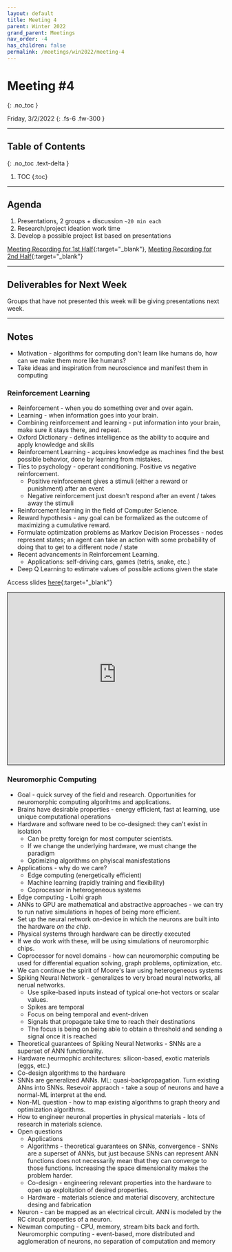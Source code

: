 ```yaml
---
layout: default
title: Meeting 4
parent: Winter 2022
grand_parent: Meetings
nav_order: -4
has_children: false
permalink: /meetings/win2022/meeting-4
---
```


# Meeting #4
{: .no_toc }

Friday, 3/2/2022
{: .fs-6 .fw-300 }

---

## Table of Contents
{: .no_toc .text-delta }

1. TOC
{:toc}

---

## Agenda
1. Presentations, 2 groups + discussion `~20 min each`
2. Research/project ideation work time
3. Develop a possible project list based on presentations

[Meeting Recording for 1st Half](https://washington.zoom.us/rec/share/RyEhIA_hKJa4zt7Kyyq1CYwFEKgy-SVwkAmXSItwWPTpAapBAHurCVSZcQX6mR9T.MBGcp3QqM8NUfiz9){:target="_blank"}, [Meeting Recording for 2nd Half](https://washington.zoom.us/rec/share/LbV4167lddbm1OZ6mLh1ygN_7y4mCUuAiKg1MPcc9rYQbty6tYq-y96G7DGKwT9I.uc4Tz5CHuIZswZmV){:target="_blank"}

---

## Deliverables for Next Week
Groups that have not presented this week will be giving presentations next week.

---

## Notes
- Motivation - algorithms for computing don't learn like humans do, how can we make them more like humans?
- Take ideas and inspiration from neuroscience and manifest them in computing

### Reinforcement Learning
- Reinforcement - when you do something over and over again.
- Learning - when information goes into your brain.
- Combining reinforcement and learning - put information into your brain, make sure it stays there, and repeat.
- Oxford Dictionary - defines intelligence as the ability to acquire and apply knowledge and skills
- Reinforcement Learning - acquires knowledge as machines find the best possible behavior, done by learning from mistakes. 
- Ties to psychology - operant conditioning. Positive vs negative reinforcement.
  - Positive reinforcement gives a stimuli (either a reward or punishment) after an event
  - Negative reinforcement just doesn’t respond after an event / takes away the stimuli 
- Reinforcement learning in the field of Computer Science.
- Reward hypothesis - any goal can be formalized as the outcome of maximizing a cumulative reward.
- Formulate optimization problems as Markov Decision Processes - nodes represent states; an agent can take an action with some probability of doing that to get to a different node / state
- Recent advancements in Reinforcement Learning. 
  - Applications: self-driving cars, games (tetris, snake, etc.)
- Deep Q Learning to estimate values of possible actions given the state

Access slides [here](https://interactive-intelligence.github.io/files/presentations/win2022/week-4/RL.pdf){:target="_blank"}

<iframe src="https://interactive-intelligence.github.io/files/presentations/win2022/week-4/RL.pdf" width="100%" height="400" style="border:1px solid black;"></iframe>

### Neuromorphic Computing
- Goal - quick survey of the field and research.  Opportunities for neuromorphic computing algorihtms and applications.
- Brains have desirable properties - energy efficient, fast at learning, use unique computational operations
- Hardware and software need to be co-designed: they can't exist in isolation
  - Can be pretty foreign for most computer scientists.
  - If we change the underlying hardware, we must change the paradigm
  - Optimizing algorithms on phyiscal manisfestations
- Applications - why do we care?
  - Edge computing (energetically efficient)
  - Machine learning (rapidly training and flexibility)
  - Coprocessor in heterogeneous systems
- Edge computing - Loihi graph
- ANNs to GPU are mathematical and abstractive approaches - we can try to run native simulations in hopes of being more efficient.
- Set up the neural network on-device in which the neurons are built into the hardware *on the chip*.
- Physical systems through hardware can be directly executed
- If we do work with these, will be using simulations of neuromorphic chips.
- Coprocessor for novel domains - how can neuromorphic computing be used for differential equation solving, graph problems, optimization, etc.
- We can continue the spirit of Moore's law using heterogeneous systems
- Spiking Neural Network - generalizes to very broad neural networks, all nerual networks.
  - Use spike-based inputs instead of typical one-hot vectors or scalar values. 
  - Spikes are temporal
  - Focus on being temporal and event-driven
  - Signals that propagate take time to reach their destinations
  - The focus is being on being able to obtain a threshold and sending a signal once it is reached
- Theoretical guarantees of Spiking Neural Networks - SNNs are a superset of ANN functionality.
- Hardware neurmophic architectures: silicon-based, exotic materials (eggs, etc.)
- Co-design algorithms to the hardware
- SNNs are generalized ANNs. ML: quasi-backpropagation. Turn existing ANns into SNNs. Resevoir appraoch - take a soup of neurons and have a normal-ML interpret at the end.
- Non-ML question - how to map existing algorithms to graph theory and optimization algorithms.
- How to engineer neuronal properties in physical materials - lots of research in materials science. 
- Open questions
  - Applications
  - Algorithms - theoretical guarantees on SNNs, convergence - SNNs are a superset of ANNs, but just because SNNs can represent ANN functions does not necessarily mean that they can converge to those functions. Increasing the space dimensionality makes the problem harder.
  - Co-design - engineering relevant properties into the hardware to open up exploitation of desired properties.
  - Hardware - materials science and material discovery, architecture desing and fabrication
- Neuron - can be mapped as an electrical circuit. ANN is modeled by the RC circuit properties of a neuron. 
- Newman computing - CPU, memory, stream bits back and forth. Neuromorphic computing - event-based, more distributed and agglomeration of neurons, no separation of computation and memory
